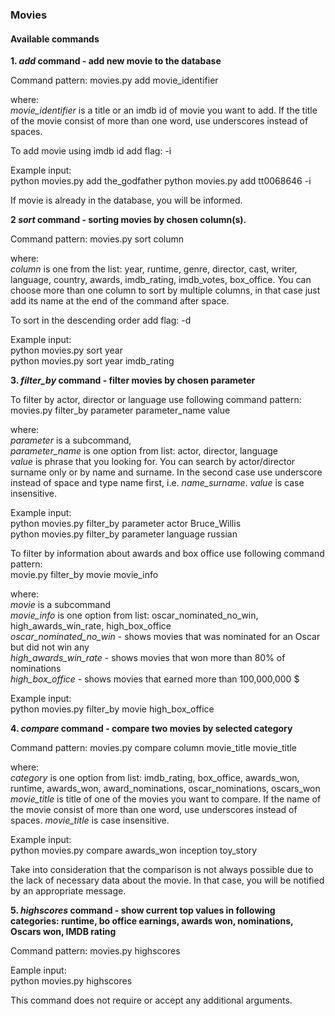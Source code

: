 ### Movies


#### Available commands

**1. _add_ command - add new movie to the database**
 
 Command pattern: movies.py add movie_identifier
 
 where:  
  _movie_identifier_ is a title or an imdb id of movie you want to add. If the title of the movie consist of more than one word, use underscores instead of spaces.
 
 To add movie using imdb id add flag: -i
 
 Example input:  
 python movies.py add the_godfather
 python movies.py add tt0068646 -i
 
 If movie is already in the database, you will be informed.

**2 _sort_ command - sorting movies by chosen column(s).**

Command pattern: movies.py sort column

where:  
 _column_ is one from the list: year, runtime, genre, director, cast, writer, language, country, awards, imdb_rating, imdb_votes, box_office. You can choose more than one column to sort by multiple columns, in that case just add its name at the end of the command after space.

To sort in the descending order add flag: -d
 
 Example input:  
 python movies.py sort year  
 python movies.py sort year imdb_rating
 
 
 **3. _filter_by_ command - filter movies by chosen parameter**
 
 To filter by actor, director or language use following command pattern:  
 movies.py filter_by parameter parameter_name value  
 
 where:  
  _parameter_ is a subcommand,  
 _parameter_name_ is one option from list: actor, director, language  
 _value_ is phrase that you looking for. You can search by actor/director surname only or by name and surname. In the second case use underscore instead of space and type name first, i.e. _name_surname_. _value_ is case insensitive.
 
 Example input:  
 python movies.py filter_by parameter actor Bruce_Willis  
 python movies.py filter_by parameter language russian

 To filter by information about awards and box office use following command pattern:  
 movie.py filter_by movie movie_info
 
 where:  
  _movie_ is a subcommand  
 _movie_info_ is one option from list: oscar_nominated_no_win, high_awards_win_rate, high_box_office  
 _oscar_nominated_no_win_ - shows movies that was nominated for an Oscar but did not win any  
 _high_awards_win_rate_ - shows movies that won more than 80% of nominations  
 _high_box_office_ - shows movies that earned more than 100,000,000 $
 
 Example input:  
 python movies.py filter_by movie high_box_office
 
 
 **4. _compare_ command - compare two movies by selected category**
 
 Command pattern: movies.py compare column movie_title movie_title
 
 where:  
  _category_ is one option from list: imdb_rating, box_office, awards_won, runtime, awards_won, award_nominations, oscar_nominations, oscars_won
 _movie_title_ is title of one of the movies you want to compare. If the name of the movie consist of more than one word, use underscores instead of spaces. _movie_title_ is case insensitive.  
 
  Example input:  
 python movies.py compare awards_won inception toy_story
 
 Take into consideration that the comparison is not always possible due to the lack of necessary data about the movie. In that case, you will be notified by an appropriate message.
 
 
 **5. _highscores_ command - show current top values in following categories: runtime, bo office earnings, awards won, nominations, Oscars won, IMDB rating**
 
  Command pattern: movies.py highscores
  
  Eample input:  
  python movies.py highscores
  
  This command does not require or accept any additional arguments.
  
